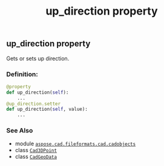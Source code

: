 ﻿---
title: up_direction property
second_title: Aspose.CAD for Python via .NET API References
description: 
type: docs
weight: 420
url: /python-net/aspose.cad.fileformats.cad.cadobjects/cadgeodata/up_direction/
is_root: false
---

## up_direction property


Gets or sets up direction.
### Definition:
```python
@property
def up_direction(self):
    ...
@up_direction.setter
def up_direction(self, value):
    ...
```

### See Also
* module [`aspose.cad.fileformats.cad.cadobjects`](../../)
* class [`Cad3DPoint`](/cad/python-net/aspose.cad.fileformats.cad.cadobjects/cad3dpoint)
* class [`CadGeoData`](/cad/python-net/aspose.cad.fileformats.cad.cadobjects/cadgeodata)
